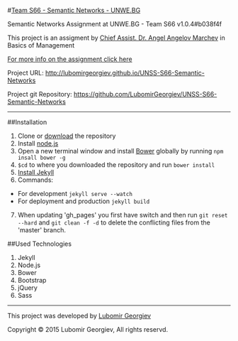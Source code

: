 #[Team S66 - Semantic Networks - UNWE.BG](http://lubomirgeorgiev.github.io/UNSS-S66-Semantic-Networks)

Semantic Networks Assignment at UNWE.BG - Team S66 v1.0.4#b038f4f

This project is an assigment by [Chief Assist. Dr. Angel Angelov Marchev](http://blogs.unwe.bg/angelmarchev/en/) in Basics of Management

[For more info on the assignment click here](https://b2c6e50d0308dc8a1d10b4dece743cbdbfd6cb89.googledrive.com/host/0BxoY4fessSvLbGd1STZ1UFdiRFk/index.html)

Project URL: http://lubomirgeorgiev.github.io/UNSS-S66-Semantic-Networks

Project git Repository: https://github.com/LubomirGeorgiev/UNSS-S66-Semantic-Networks

---

##Installation
1. Clone or [download](https://github.com/LubomirGeorgiev/UNSS-S66-Semantic-Networks/archive/master.zip) the repository
2. Install [node.js](https://nodejs.org/)
3.  Open a new terminal window and install [Bower](http://bower.io/) globally by running `npm insall bower -g`
4.  `$cd` to where you downloaded the repository and run `bower install`
5. [Install Jekyll](http://jekyllrb.com/docs/installation/)
6.  Commands:
 - For development `jekyll serve --watch`
 - For deployment and production `jekyll build`
7. When updating 'gh_pages' you first have switch and then run `git reset --hard` and `git clean -f -d` to delete the conflicting files from the 'master' branch.


##Used Technologies
1. Jekyll
2. Node.js
2. Bower
3. Bootstrap
4. jQuery
5. Sass

---
This project was developed by [Lubomir Georgiev](http://lubomirgeorgiev.com/)

Copyright © 2015 Lubomir Georgiev, All rights reservd.
